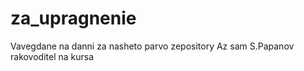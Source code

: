 # za_upragnenie
Vavegdane na danni za nasheto parvo zepository
Az sam S.Papanov rakovoditel na kursa
